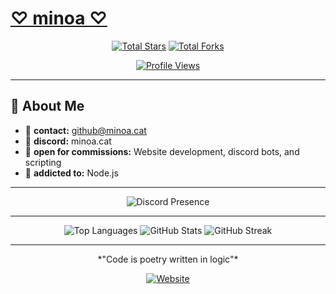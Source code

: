 # [♡ minoa ♡](https://minoa.cat)
<div align="center">
  
[![Total Stars](https://img.shields.io/badge/dynamic/json?&label=Total%20Stars&color=ffa1bf&style=for-the-badge&labelColor=17202a&query=%24.stars&url=https://api.github-star-counter.workers.dev/user/m1noa)](https://github.com/m1noa)
[![Total Forks](https://img.shields.io/badge/dynamic/json?&label=Total%20Forks&color=ffa1bf&style=for-the-badge&labelColor=17202a&query=%24.forks&url=https://api.github-star-counter.workers.dev/user/m1noa)](https://github.com/m1noa)

[![Profile Views](https://komarev.com/ghpvc/?username=m1noa&label=Profile%20views&color=ffa1bf&style=for-the-badge&Labelcolor=17202a)](https://github.com/m1noa)
</div>

---

## 💫 About Me
- 📧 **contact:** github@minoa.cat
- 💬 **discord:** minoa.cat
- 💼 **open for commissions:** Website development, discord bots, and scripting
- 💖 **addicted to:** Node.js

---

<div align="center">
  
![Discord Presence](https://lanyard.cnrad.dev/api/919656376807092304?bg=17202a&borderRadius=12px&gradient=ffa1bf&hideDiscrim=true&globalName=true&idleMessage=Coding%20something%20cool..&useDisplayName=true&animated=true)
</div>

---

<div align="center">
  
![Top Languages](https://github-readme-stats.vercel.app/api/top-langs/?username=M1noa&include_all_commits=true&bg_color=17202a&hide_border=true&theme=dark&border_radius=12px&hide=css,mdx,batchfile&title_color=ffa1bf&text_color=ffffff&icon_color=ffa1bf&layout=compact)
![GitHub Stats](https://github-readme-stats.vercel.app/api?username=M1noa&include_all_commits=true&bg_color=17202a&hide_border=true&theme=dark&border_radius=12px&title_color=ffa1bf&text_color=ffffff&icon_color=ffa1bf&show_icons=true)
![GitHub Streak](https://streak-stats.demolab.com?user=M1noa&theme=dark&background=17202a&border=ffa1bf&stroke=ffa1bf&ring=ffa1bf&fire=ffa1bf&currStreakNum=ffffff&sideNums=ffffff&currStreakLabel=ffa1bf&sideLabels=ffa1bf&dates=ffffff&hide_border=true&border_radius=12)
</div>

---

<div align="center">
*"Code is poetry written in logic"*

[![Website](https://img.shields.io/badge/🌐%20Website-minoa.cat-ffa1bf?style=for-the-badge&labelColor=17202a)](https://minoa.cat)
</div>
